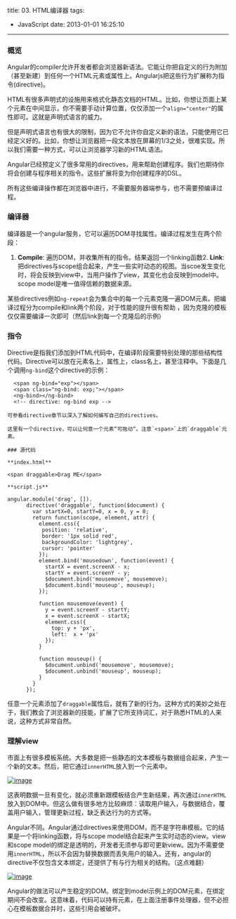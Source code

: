 title: 03. HTML编译器
tags:
  - JavaScript
date: 2013-01-01 16:25:10
---

### 概览

Angular的compiler允许开发者都会浏览器新语法。它能让你把自定义的行为附加（甚至新建）到任何一个HTML元素或属性上。Angularjs把这些行为扩展称为指令(directive)。

HTML有很多声明式的设施用来格式化静态文档的HTML。比如，你想让页面上某个元素在中间显示，你不需要手动计算位置，仅仅添加一个`align="center"`的属性即可。这就是声明式语言的威力。

但是声明式语言也有很大的限制，因为它不允许你自定义新的语法，只能使用它已经定义好的。比如，你想让浏览器把一段文本放在屏幕的1/3之处，很难实现。所以我们需要一种方式，可以让浏览器学习新的HTML语法。

Angular已经预定义了很多常用的directives，用来帮助创建程序。我们也期待你将会创建与程序相关的指令。这些扩展将变为你创建程序的DSL。

所有这些编译操作都在浏览器中进行，不需要服务器端参与，也不需要预编译过程。

### 编译器

编译器是一个angular服务，它可以遍历DOM寻找属性。编译过程发生在两个阶段：

1.  **Compile**: 遍历DOM，并收集所有的指令。结果返回一个linking函数2.  **Link**: 把directives与scope组合起来，产生一些实时动态的视图。当scoe发生变化时，将会反映到view中，当用户操作了view，其变化也会反映到model中。scope model是唯一值得信赖的数据来源。

某些directives例如`ng-repeat`会为集合中的每一个元素克隆一遍DOM元素。把编译过程分为compile和link两个阶段，对于性能的提升很有帮助 ，因为克隆的模板仅仅需要编译一次即可（然后link到每一个克隆后的示例）

### 指令

Directive是指我们添加到HTML代码中，在编译阶段需要特别处理的那些结构性代码。Directive可以放在元素名上，属性上，class名上，甚至注释中。下面是几个调用`ng-bind`这个directive的示例：

      <span ng-bind="exp"></span>
      <span class="ng-bind: exp;"></span>
      <ng-bind></ng-bind>
      <!-- directive: ng-bind exp -->

    可参看directive章节以深入了解如何编写自己的directives。

    这里有一个directive，可以让何意一个元素“可拖动“。注意`<span>`上的`draggable`元素。

    ### 源代码

    **index.html**

    <span draggable>Drag ME</span>

    **script.js**

    angular.module('drag', []).
          directive('draggable', function($document) {
            var startX=0, startY=0, x = 0, y = 0;
            return function(scope, element, attr) {
              element.css({
               position: 'relative',
               border: '1px solid red',
               backgroundColor: 'lightgrey',
               cursor: 'pointer'
              });
              element.bind('mousedown', function(event) {
                startX = event.screenX - x;
                startY = event.screenY - y;
                $document.bind('mousemove', mousemove);
                $document.bind('mouseup', mouseup);
              });

              function mousemove(event) {
                y = event.screenY - startY;
                x = event.screenX - startX;
                element.css({
                  top: y + 'px',
                  left:  x + 'px'
                });
              }

              function mouseup() {
                $document.unbind('mousemove', mousemove);
                $document.unbind('mouseup', mouseup);
              }
            }
          });

任意一个元素添加了`draggable`属性后，就有了新的行为。这种方式的美妙之处在于，我们教会了浏览器新的技能，扩展了它所支持词汇，对于熟悉HTML的人来说，这种方式非常自然。

### 理解view

市面上有很多模板系统。大多数是把一些静态的文本模板与数据组合起来，产生一个新的文本。然后，把它通过`innerHTML`放入到一个元素中。

[![image](http://freewind.me/wp-content/uploads/2013/01/image_thumb1.png "image")](http://freewind.me/wp-content/uploads/2013/01/image1.png)

这表明数据一旦有变化，就必须重新跟模板结合产生新结果，再次通过`innerHTML`放入到DOM中。但这么做有很多地方比较麻烦：读取用户输入，与数据结合，覆盖用户输入，管理更新过程，缺乏表达行为的方式等。

Angular不同。Angular通过directives来使用DOM，而不是字符串模板。它的结果是一个将linking函数，将与scope model结合起来产生实时动态的view。view和scope model的绑定是透明的，开发者无须参与即可更新view。因为不需要使用`innerHTML`，所以不会因为替换数据而丢失用户的输入。还有，angular的directive不仅包含文本绑定，还提供了有与行为相关的结构。（这点难翻）

[![image](http://freewind.me/wp-content/uploads/2013/01/image_thumb2.png "image")](http://freewind.me/wp-content/uploads/2013/01/image2.png)

Angular的做法可以产生稳定的DOM。绑定到model示例上的DOM元素，在绑定期间不会改变。这意味着，代码可以持有元素，在上面注册事件处理器，但不必担心在模板数据合并时，这些引用会被破坏。